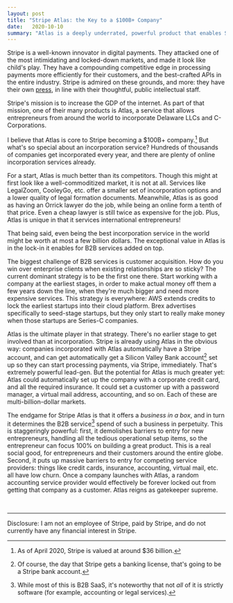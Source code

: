 ```yaml
---
layout: post
title: "Stripe Atlas: the Key to a $100B+ Company"
date:   2020-10-10
summary: "Atlas is a deeply underrated, powerful product that enables Stripe to lock in a customer for a myriad products at the earliest stages."
---
```


Stripe is a well-known innovator in digital payments.
They attacked one of the most intimidating and locked-down markets,
and made it look like child's play.
They have a compounding competitive edge
in processing payments more efficiently for their customers,
and the best-crafted
APIs in the entire industry.
Stripe is admired on these grounds, and more:
they have their own [press](https://press.stripe.com/),
in line with their thoughtful, public intellectual staff.


Stripe's mission is to increase the GDP of the internet. As part of that
mission, one of their many products is Atlas, a service that allows
entrepreneurs from around
the world to incorporate Delaware LLCs and C-Corporations.


I believe that Atlas is core to Stripe becoming a $100B+ company.[^1]
But what's so special about an incorporation service?
Hundreds of thousands
of companies get incorporated every year, and there are plenty of online
incorporation services already.


For a start, Atlas is much better than its competitors.
Though this might at first look like a well-commoditized market,
it is not at all.
Services like LegalZoom, CooleyGo, etc. offer a smaller set of incorporation
options and
a lower quality of legal formation documents.
Meanwhile, Atlas is as good
as having an Orrick lawyer do the job, while being an online form
a tenth of that price. Even a cheap lawyer is still twice as expensive for the job.
Plus, Atlas is unique in that it services international entrepreneurs!


That being said, even being the best incorporation service in the world might be worth at
most a few billion dollars.
The exceptional value in Atlas is in the lock-in it enables for B2B services added on top.


The biggest challenge of B2B services is customer acquisition.
How do you win over enterprise clients when existing relationships are so sticky?
The current dominant strategy is to be the first one there.
Start working with a company at the
earliest stages, in order to
make actual money off them a few years down the line,
when they're much bigger and need more expensive services.
This strategy is
everywhere:
AWS extends credits to lock the earliest startups into their
cloud platform.
Brex advertises specifically to seed-stage startups, but they only
start to really make money when those startups are Series-C companies.


Atlas is the ultimate player in that strategy.
There's no earlier stage to get
involved than at incorporation.
Stripe is already using Atlas in the obvious way:
companies incorporated with Atlas automatically have a Stripe account,
and can get automatically get a Silicon Valley Bank account[^2] set up so they
can start processing payments, via Stripe, immediately.
That's extremely
powerful lead-gen.
But the potential for Atlas is much greater yet:
Atlas could automatically set up the company with a corporate credit card, and
all the required insurance.
It could set a customer up with a password manager, a virtual mail address,
accounting,
and so on. Each of these are multi-billion-dollar markets.


The endgame for Stripe Atlas is that it offers a
*business in a box*, and
in turn it determines the B2B service[^3] spend of such a business in perpetuity.
This is staggeringly powerful: first, it demolishes barriers to entry for
new entrepreneurs, handling all the tedious operational setup items, so the
entrepreneur can focus 100% on building a great product.
This is a real social good, for entrepreneurs and their customers around the entire globe.
Second, it puts up massive barriers to entry for competing service providers:
things like credit cards, insurance, accounting, virtual mail, etc. all
have low churn. Once a company launches with Atlas, a random
accounting service provider would effectively be forever locked out from
getting that company as a customer. Atlas reigns as gatekeeper supreme.



<br/>

---

Disclosure: I am not an employee of Stripe, paid by Stripe, and do not currently
have any financial interest in Stripe.

[^1]: As of April 2020, Stripe is valued at around $36 billion.

[^2]: Of course, the day that Stripe gets a banking license, that's going to be
    a Stripe bank account.

[^3]: While most of this is B2B SaaS, it's noteworthy that not *all* of it
    is strictly software (for example, accounting or legal services).
